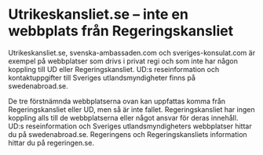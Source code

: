# Utrikeskansliet.se – inte en webbplats från Regeringskansliet

Utrikeskansliet.se, svenska\-ambassaden.com och sveriges\-konsulat.com är exempel på webbplatser som drivs i privat regi och som inte har någon koppling till UD eller Regeringskansliet. UD:s reseinformation och kontaktuppgifter till Sveriges utlandsmyndigheter finns på swedenabroad.se.


De tre förstnämnda webbplatserna ovan kan uppfattas komma från Regeringskansliet eller UD, men så är inte fallet. Regeringskansliet har ingen koppling alls till de webbplatserna eller något ansvar för deras innehåll. UD:s reseinformation och Sveriges utlandsmyndigheters webbplatser hittar du på swedenabroad.se. Regeringens och Regeringskansliets information hittar du på regeringen.se.
